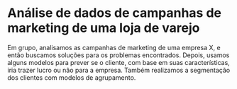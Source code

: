 # Análise de dados de campanhas de marketing de uma loja de varejo

Em grupo, analisamos as campanhas de marketing de uma empresa X, e então buscamos soluções para os problemas encontrados. Depois, usamos alguns modelos para prever se o cliente, com base em suas características, iria trazer lucro ou não para a empresa. Também realizamos a segmentação dos clientes com modelos de agrupamento.
